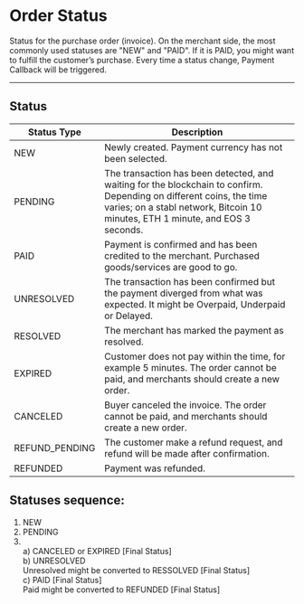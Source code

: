 # Order Status
Status for the purchase order (invoice). On the merchant side, the most commonly used statuses are "NEW" and "PAID".
 If it is PAID, you might want to fulfill the customer’s purchase. Every time a status change, Payment Callback will be triggered.
 
--------

## Status

<table>
	<thead>
		<tr>
			<th>Status Type</th>
			<th>Description</th>
		</tr>
	</thead>
	<tbody>
		<tr>
			<td>NEW</td>
			<td>Newly created. Payment currency has not been selected.</td>
		</tr>
		<tr>
			<td>PENDING</td>
			<td>The transaction has been detected, and waiting for the blockchain to confirm. Depending on different coins, the time varies; on a stabl network, Bitcoin 10 minutes, ETH 1 minute, and EOS 3 seconds.</td>
		</tr>
		<tr>
			<td>PAID</td>
			<td>Payment is confirmed and has been credited to the merchant. Purchased goods/services are good to go.</td>
		</tr>
		<tr>
			<td>UNRESOLVED</td>
			<td>The transaction has been confirmed but the payment diverged from what was expected. It might be Overpaid, Underpaid or Delayed.</td>
		</tr>
		<tr>
			<td>RESOLVED</td>
			<td>The merchant has marked the payment as resolved.</td>
		</tr>
		<tr>
			<td>EXPIRED</td>
			<td>Customer does not pay within the time, for example 5 minutes. The order cannot be paid, and merchants should create a new order.</td>
		</tr>
		<tr>
			<td>CANCELED</td>
			<td>Buyer canceled the invoice. The order cannot be paid, and merchants should create a new order.</td>
		</tr>
		<tr>
			<td>REFUND_PENDING</td>
			<td>The customer make a refund request, and refund will be made after confirmation.</td>
		</tr>
		<tr>
			<td>REFUNDED</td>
			<td>Payment was refunded.</td>
		</tr>
	</tbody>
</table>


## Statuses sequence:

1. NEW
2. PENDING
3. <br>
   a) CANCELED or EXPIRED [Final Status] <br>
   b) UNRESOLVED<br>
		  Unresolved might be converted to RESSOLVED [Final Status]<br>
   c) PAID [Final Status]<br>
			Paid might be converted to REFUNDED [Final Status]
	
